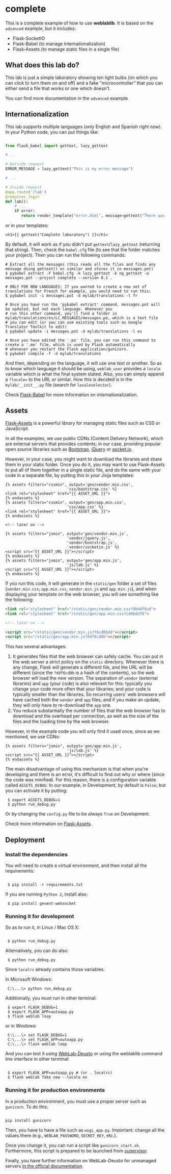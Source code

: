 # complete

This is a complete example of how to use **weblablib**. It is based on the `advanced` example, but it includes:
 * Flask-SocketIO
 * Flask-Babel (to manage internationalization)
 * Flask-Assets (to manage static files in a single file)

## What does this lab do?

This lab is just a simple laboratory showing ten light bulbs (on which you can click to turn them on and off) and a fake "microcontroller" that you can either send a file that works or one which doesn't.

You can find more documentation in the `advanced` example

## Internationalization

This lab supports multiple languages (only English and Spanish right now). In your Python code, you can put things like:

```python

from flask_babel import gettext, lazy_gettext

# ...

# Outside request
ERROR_MESSAGE = lazy_gettext("This is my error message")

# ...

# Inside request
@app.route('/lab')
@requires_login
def lab():
    # ...
    if error:
       return render_template("error.html", message=gettext("There was an error in the server"))
```

or in your templates:

```jinja
<h1>{{ gettext("Complete laboratory") }}</h1>
```

By default, it will work as if you didn't put ``gettext``/``lazy_gettext`` (returning that string). Then, check the ``babel.cfg`` file (to see that the folder matches your project). Then you can run the following commands:

```shell
# Extract all the messages (this reads all the files and finds any message doing gettext() or similar and stores it in messages.pot)
$ pybabel extract -F babel.cfg -k lazy_gettext -k ng_gettext -o messages.pot --project complete --version 0.1 .

# ONLY FOR NEW LANGUAGES: If you wanted to create a new set of translations for French for example, you would need to run this:
$ pybabel init -i messages.pot -d mylab/translations -l fr

# Once you have run the 'pybabel extract' command, messages.pot will be updated, but not each language. Whenever you
# run this other command, you'll find a folder in mylab/translations/es/LC_MESSAGES/messages.po, which is a text file
# you can edit (or you can use existing tools such as Google Translator Toolkit to edit)
$ pybabel update -i messages.pot -d mylab/translations -l es

# Once you have edited the '.po' file, you can run this command to create a '.mo' file, which is used by Flask automatically
# whenever you restart the Flask application/gunicorn.
$ pybabel compile -f -d mylab/translations
```

And then, depending on the language, it will use one text or another. So as to know which language it should be using, ``weblab_user`` provides a ``locale`` variable which is what the final system stated. Also, you can simply append a ``?locale=`` to the URL or similar. How this is decided is in the ``mylab/__init__.py`` file (search for ``localeselector``).

Check [Flask-Babel](https://pythonhosted.org/Flask-Babel/) for more information on internationalization.

## Assets

[Flask-Assets](https://flask-assets.readthedocs.io/) is a powerful library for managing static files such as CSS or JavaScript.

In all the examples, we use public CDNs (Content Delivery Network), which are external servers that provides contents; in our case, providing popular open source libraries such as [Bootstrap](http://getbootstrap.com/), [jQuery](https://jquery.com/) or [socket.io](https://socket.io/).

However, in your case, you might want to download the libraries and share them in your static folder. Once you do it, you may want to use Flask-Assets to put all of them together in a single static file, and do the same with your code in a separate file, by putting this in your Jinja templates:

```jinja
{% assets filters="cssmin", output='gen/vendor.min.css',
                           'css/bootstrap.css' %}
<link rel="stylesheet" href="{{ ASSET_URL }}">
{% endassets %}
{% assets filters="cssmin", output='gen/app.min.css',
                           'css/app.css' %}
<link rel="stylesheet" href="{{ ASSET_URL }}">
{% endassets %}

<!-- later on -->

{% assets filters="jsmin", output='gen/vendor.min.js',
                           'vendor/jquery.js',
                           'vendor/bootstrap.js',
                           'vendor/socketio.js' %}
<script src="{{ ASSET_URL }}"></script>
{% endassets %}
{% assets filters="jsmin", output='gen/app.min.js',
                           'js/lab.js' %}
<script src="{{ ASSET_URL }}"></script>
{% endassets %}
```

If you run this code, it will generate in the ``static/gen`` folder a set of files (``vendor.min.css``, ``app.min.css``, ``vendor.min.js`` and ``app.min.js``), and when displaying your template on the web browser, you will see something like the following:

```html
<link rel="stylesheet" href="/static/gen/vendor.min.css?0bddf6cd">
<link rel="stylesheet" href="/static/gen/app.min.css?cd0bddf6">

<!-- later on -->

<script src="/static/gen/vendor.min.js?f6cd0bdd"></script>
<script src="/static/gen/app.min.js?ddf6cd0b"></script>
```

This has several advantages:
 1. It generates files that the web browser can safely cache. You can put in the web server a strict policy on the ``static`` directory. Whenever there is any change, Flask will generate a different file, and the URL will be different (since the ``?ddf6cd0b`` is a hash of the contents), so the web browser will load the new version. The separation of ``vendor`` (external libraries) and ``app`` (your code) is also relevant for this: typically you change your code more often that your libraries; and your code is typically smaller than the libraries. So recurring users' web browsers will have cached both the ``vendor`` and ``app`` files, and if you make an update, they will only have to re-download the ``app`` one.
 1. You reduce substantially the number of files that the web browser has to download and the overhead per connection, as well as the size of the files and the loading time by the web browser.

However, in the example code you will only find it used once, since as we mentioned, we use CDNs:
```jinja
{% assets filters="jsmin", output='gen/app.min.js',
                           'js/lab.js' %}
<script src="{{ ASSET_URL }}"></script>
{% endassets %}
```

The main disadvantage of using this mechanism is that when you're developing and there is an error, it's difficult to find out why or where (since the code was minified). For this reason, there is a configuration variable called ``ASSETS_DEBUG``. In our example, in Development, by default is ``False``; but you can activate it by putting:

```shell
 $ export ASSETS_DEBUG=1
 $ python run_debug.py
```

Or by changing the ``config.py`` file to be always ``True`` on Development.

Check more information on [Flask-Assets](https://flask-assets.readthedocs.io/).

## Deployment

### Install the dependencies

You will need to create a virtual environment, and then install all the requirements:

```shell

 $ pip install -r requirements.txt
```

If you are running ``Python 2``, install also:

```shell
 $ pip install gevent-websocket
```

### Running it for development

So as to run it, in Linux / Mac OS X:

```shell

 $ python run_debug.py

```

Alternatively, you can do also:
```shell
 $ python run_debug.py
```

Since ``localrc`` already contains those variables.

In Microsoft Windows:
```shell
 C:\...\> python run_debug.py
```

Additionally, you must run in other terminal:
```shell
 $ export FLASK_DEBUG=1
 $ export FLASK_APP=autoapp.py
 $ flask weblab loop
```

or in Windows:

```shell
 C:\...\> set FLASK_DEBUG=1
 C:\...\> set FLASK_APP=autoapp.py
 C:\...\> flask weblab loop
```


And you can test it using [WebLab-Deusto](https://weblabdeusto.readthedocs.org) or using the weblablib command line interface in other terminal:

```shell

 $ export FLASK_APP=autoapp.py # (or . localrc)
 $ flask weblab fake new --locale es
```

### Running it for production environments

In a production environment, you must use a proper server such as `gunicorn`. To do this:

```shell

pip install gunicorn

```

Then, you have to have a file such as `wsgi_app.py`. Important: change all the values there (e.g., `WEBLAB_PASSWORD`, `SECRET_KEY`, etc.).

Once you change it, you can run a script like `gunicorn_start.sh`. Furthermore, this script is prepared to be launched from [supervisor](http://supervisord.org/).

Finally, you have further information on WebLab-Deusto for unmanaged servers [in the official documentation](http://weblabdeusto.readthedocs.io/en/latest/#remote-laboratory-development-and-management).


